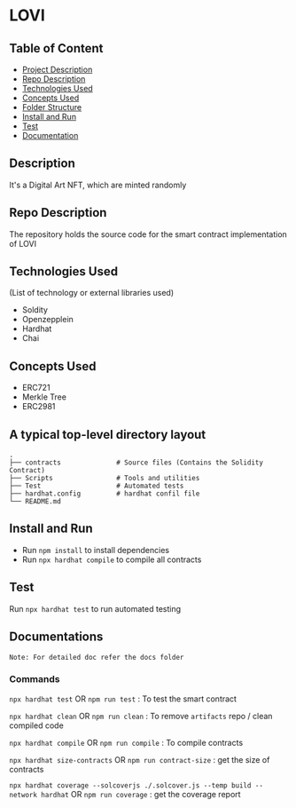 # LOVI

## Table of Content
- [Project Description](#project-description)
- [Repo Description](#repo-description)
- [Technologies Used](#technologies-used)
- [Concepts Used](#concepts-used)
- [Folder Structure](#a-typical-top-level-directory-layout)
- [Install and Run](#install-and-run)
- [Test](#test)
- [Documentation](#documentation)

## Description
It's a Digital Art NFT, which are minted randomly

## Repo Description
The repository holds the source code for the smart contract implementation of LOVI

## Technologies Used 
(List of technology or external libraries used)
- Soldity
- Openzepplein
- Hardhat
- Chai

## Concepts Used 
- ERC721
- Merkle Tree
- ERC2981

## A typical top-level directory layout
    .
    ├── contracts              # Source files (Contains the Solidity Contract)
    ├── Scripts                # Tools and utilities
    ├── Test                   # Automated tests
    ├── hardhat.config         # hardhat confil file
    └── README.md

## Install and Run

- Run `npm install` to install dependencies
- Run `npx hardhat compile` to compile all contracts

## Test  
Run `npx hardhat test` to run automated testing


## Documentations
`Note: For detailed doc refer the docs folder`

### Commands
`npx hardhat test` OR `npm run test` : To test the smart contract

`npx hardhat clean` OR `npm run clean` : To remove `artifacts` repo / clean compiled code

`npx hardhat compile` OR `npm run compile` : To compile contracts

`npx hardhat size-contracts` OR `npm run contract-size` : get the size of contracts

`npx hardhat coverage --solcoverjs ./.solcover.js --temp build --network hardhat` OR `npm run coverage` : get the coverage report
